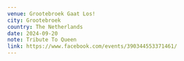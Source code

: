 ```yaml
---
venue: Grootebroek Gaat Los!
city: Grootebroek
country: The Netherlands
date: 2024-09-20
note: Tribute To Queen
link: https://www.facebook.com/events/390344553371461/
---
```

